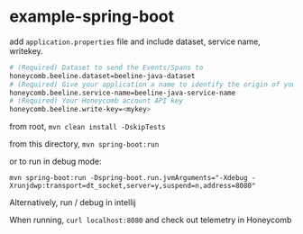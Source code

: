 # example-spring-boot

add `application.properties` file and include dataset, service name, writekey.

```sh
# (Required) Dataset to send the Events/Spans to
honeycomb.beeline.dataset=beeline-java-dataset
# (Required) Give your application a name to identify the origin of your events
honeycomb.beeline.service-name=beeline-java-service-name
# (Required) Your Honeycomb account API key
honeycomb.beeline.write-key=<mykey>
```

from root, `mvn clean install -DskipTests`

from this directory, `mvn spring-boot:run`

or to run in debug mode:

`mvn spring-boot:run -Dspring-boot.run.jvmArguments="-Xdebug -Xrunjdwp:transport=dt_socket,server=y,suspend=n,address=8080"`

Alternatively, run / debug in intellij

When running, `curl localhost:8080` and check out telemetry in Honeycomb
